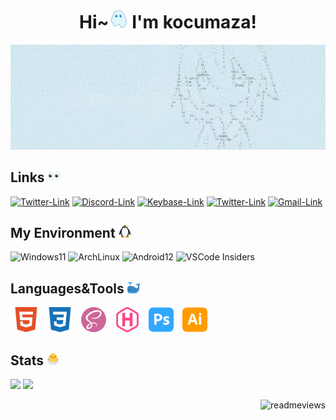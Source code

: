 <h1 align='center'>Hi~<img src=./images/obake.png width='30' height='30' alt='obake'> I'm kocumaza!</h1>
<img src='./images/readme.png' alt='header'>

## Links <img src=./images/Eyes.svg width='20' height='20'>
<a href='https://twitter.com/kocumaza' target='_blank' rel='noopener'>
  <img src='https://img.shields.io/badge/twitter-%231DA1F2.svg?&style=for-the-badge&logo=twitter&logoColor=white' alt='Twitter-Link'></a>
<a href='https://discord.com/users/839568515848470538' target='_blank' rel='noopener'>
  <img src='https://img.shields.io/badge/discord-%236C54E8.svg?&style=for-the-badge&logo=discord&logoColor=white' alt='Discord-Link'></a>
<a href='https://keybase.io/kocumaza' target='_blank' rel='noopener'>
  <img src='https://img.shields.io/badge/Keybase-%23E3E049.svg?&style=for-the-badge&logo=Keybase&logoColor=black' alt='Keybase-Link'></a>
<a href='https://www.youtube.com/channel/UCeeoSHJgNYaCaWuqJfIYlZg' target='_blank' rel='noopener'>
  <img src='https://img.shields.io/badge/YouTube-%23ff0000.svg?&style=for-the-badge&logo=youtube&logoColor=white' alt='Twitter-Link'></a>
<a href='mailto://kocumaza@gmail.com'>
  <img src='https://img.shields.io/badge/Gmail-%23de5548.svg?&style=for-the-badge&logo=gmail&logoColor=white' alt='Gmail-Link'></a>

## My Environment <img src=./images/Penguin.svg width='20' height='20'>
<p align='left'>
  <img src='https://img.shields.io/badge/OS-Windows11-007ef9?style=for-the-badge&logo=microsoft' alt='Windows11'>
  <img src='https://img.shields.io/badge/OS-Arch%20Linux-blue?style=for-the-badge&logo=archlinux' alt='ArchLinux'>
  <img src='https://img.shields.io/badge/OS-Android12-green?style=for-the-badge&logo=android' alt='Android12'>
  <img src='https://img.shields.io/badge/IDE-VSCode%20Insiders-44b26f?style=for-the-badge&logo=visualstudiocode&logoColor=44b26f' alt='VSCode Insiders'>

## Languages&Tools <img src=./images/SpoutingWhale.svg width='20' height='20'>
<p align='left'>
  <img src='./images/html.svg' width='40' height='40' hspace='5' alt='html'>
  <img src='./images/css.svg' width='40' height='40' hspace='5' alt='css'/>
  <img src='./images/sass.svg' width='40' height='40' hspace='5' alt='sass'>
    <img src='./images/hugo.svg' width='40' height='40' hspace='5' alt='hugo'/>
  <img src='./images/photoshop.svg' width='40' height='40' hspace='5' alt='photoshop'/>
  <img src='./images/illustrator.svg' width='40' height='40' hspace='5' alt='illustrator'/>

## Stats <img src=./images/HatchingChick.svg width='20' height='20'>
<p align='left'>
<a href='https://github.com/anuraghazra/github-readme-stats'>
  <img src='https://github-readme-stats.vercel.app/api?username=kocumaza&show_icons=true&theme=prussian'></a>
<a href='https://github.com/anuraghazra/github-readme-stats'>
  <img src='https://github-readme-stats.vercel.app/api/top-langs/?username=kocumaza&theme=prussian'></a>

<p align='right'>
  <img src='https://count.getloli.com/get/@:kcmz-github' alt='readmeviews'>